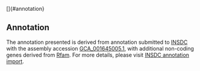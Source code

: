 []{#annotation}

Annotation
----------

The annotation presented is derived from annotation submitted to
[INSDC](http://www.insdc.org) with the assembly accession
[GCA\_001645005.1](http://www.ebi.ac.uk/ena/data/view/GCA_001645005.1),
with additional non-coding genes derived from
[Rfam](http://rfam.xfam.org/). For more details, please visit [INSDC
annotation
import](http://ensemblgenomes.org/info/data/insdc_annotation).

